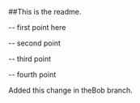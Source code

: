 ##This is the readme.

-- first point here

-- second point

-- third point

-- fourth point

Added this change in theBob branch. 